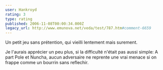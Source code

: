 ```yaml
---
user: Hankroyd
rating: 3
type: rating
published: 2006-11-08T00:00:34.000Z
legacy_url: http://www.emunova.net/veda/test/787.htm#comment-6659
---
```

Un petit jeu sans prétention, qui vieilli lentement mais surement.

Je l'aurais apprécier un peu plus, si la difficulté n'était pas aussi simple: A part Pole et Nuncha, aucun adversaire ne reprente une vrai menace si on frappe comme un bourrin sans reflechir.